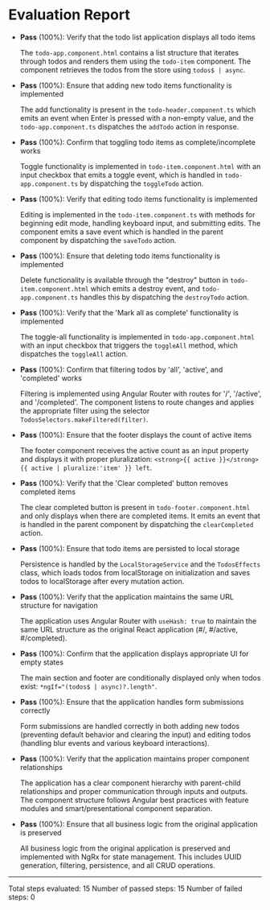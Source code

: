 # Evaluation Report

- **Pass** (100%): Verify that the todo list application displays all todo items
  
  The `todo-app.component.html` contains a list structure that iterates through todos and renders them using the `todo-item` component. The component retrieves the todos from the store using `todos$ | async`.

- **Pass** (100%): Ensure that adding new todo items functionality is implemented
  
  The add functionality is present in the `todo-header.component.ts` which emits an event when Enter is pressed with a non-empty value, and the `todo-app.component.ts` dispatches the `addTodo` action in response.

- **Pass** (100%): Confirm that toggling todo items as complete/incomplete works
  
  Toggle functionality is implemented in `todo-item.component.html` with an input checkbox that emits a toggle event, which is handled in `todo-app.component.ts` by dispatching the `toggleTodo` action.

- **Pass** (100%): Verify that editing todo items functionality is implemented
  
  Editing is implemented in the `todo-item.component.ts` with methods for beginning edit mode, handling keyboard input, and submitting edits. The component emits a save event which is handled in the parent component by dispatching the `saveTodo` action.

- **Pass** (100%): Ensure that deleting todo items functionality is implemented
  
  Delete functionality is available through the "destroy" button in `todo-item.component.html` which emits a destroy event, and `todo-app.component.ts` handles this by dispatching the `destroyTodo` action.

- **Pass** (100%): Verify that the 'Mark all as complete' functionality is implemented
  
  The toggle-all functionality is implemented in `todo-app.component.html` with an input checkbox that triggers the `toggleAll` method, which dispatches the `toggleAll` action.

- **Pass** (100%): Confirm that filtering todos by 'all', 'active', and 'completed' works
  
  Filtering is implemented using Angular Router with routes for '/', '/active', and '/completed'. The component listens to route changes and applies the appropriate filter using the selector `TodosSelectors.makeFiltered(filter)`.

- **Pass** (100%): Ensure that the footer displays the count of active items
  
  The footer component receives the active count as an input property and displays it with proper pluralization: `<strong>{{ active }}</strong> {{ active | pluralize:'item' }} left`.

- **Pass** (100%): Verify that the 'Clear completed' button removes completed items
  
  The clear completed button is present in `todo-footer.component.html` and only displays when there are completed items. It emits an event that is handled in the parent component by dispatching the `clearCompleted` action.

- **Pass** (100%): Ensure that todo items are persisted to local storage
  
  Persistence is handled by the `LocalStorageService` and the `TodosEffects` class, which loads todos from localStorage on initialization and saves todos to localStorage after every mutation action.

- **Pass** (100%): Verify that the application maintains the same URL structure for navigation
  
  The application uses Angular Router with `useHash: true` to maintain the same URL structure as the original React application (#/, #/active, #/completed).

- **Pass** (100%): Confirm that the application displays appropriate UI for empty states
  
  The main section and footer are conditionally displayed only when todos exist: `*ngIf="(todos$ | async)?.length"`.

- **Pass** (100%): Ensure that the application handles form submissions correctly
  
  Form submissions are handled correctly in both adding new todos (preventing default behavior and clearing the input) and editing todos (handling blur events and various keyboard interactions).

- **Pass** (100%): Verify that the application maintains proper component relationships
  
  The application has a clear component hierarchy with parent-child relationships and proper communication through inputs and outputs. The component structure follows Angular best practices with feature modules and smart/presentational component separation.

- **Pass** (100%): Ensure that all business logic from the original application is preserved
  
  All business logic from the original application is preserved and implemented with NgRx for state management. This includes UUID generation, filtering, persistence, and all CRUD operations.

---

Total steps evaluated: 15
Number of passed steps: 15
Number of failed steps: 0